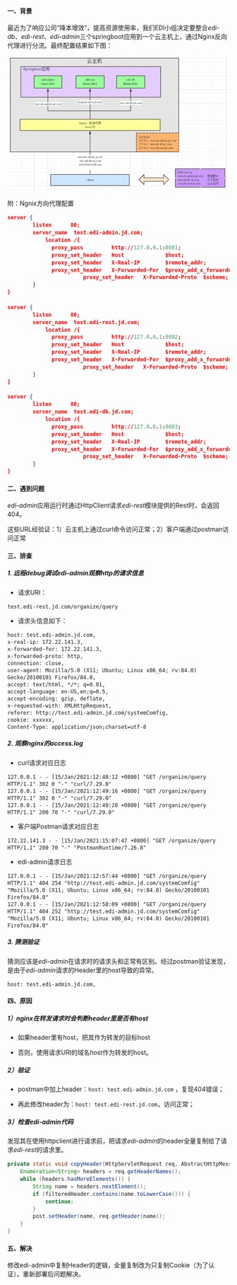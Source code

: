 #### 一、背景

最近为了响应公司“降本增效”，提高资源使用率，我们EDI小组决定要整合*edi-db*、*edi-rest*、*edi-admin*三个springboot应用到一个云主机上，通过Nginx反向代理进行分流。最终配置结果如下图：

![image-20210115143659845](../../src/main/resources/picture/image-20210115143659845.png)



附：Ngnix方向代理配置

```json
server {
        listen      80;
        server_name  test.edi-admin.jd.com;
    		location /{
              proxy_pass         http://127.0.0.1:8081;
              proxy_set_header   Host             $host;
              proxy_set_header   X-Real-IP        $remote_addr;
              proxy_set_header   X-Forwarded-For  $proxy_add_x_forwarded_for;
					   	proxy_set_header   X-Forwarded-Proto  $scheme;
        }
}

server {
        listen      80;
        server_name  test.edi-rest.jd.com;
    		location /{
              proxy_pass         http://127.0.0.1:8082;
              proxy_set_header   Host             $host;
              proxy_set_header   X-Real-IP        $remote_addr;
              proxy_set_header   X-Forwarded-For  $proxy_add_x_forwarded_for;
					   	proxy_set_header   X-Forwarded-Proto  $scheme;
        }
}

server {
        listen      80;
        server_name  test.edi-db.jd.com;
    		location /{
              proxy_pass         http://127.0.0.1:8083;
              proxy_set_header   Host             $host;
              proxy_set_header   X-Real-IP        $remote_addr;
              proxy_set_header   X-Forwarded-For  $proxy_add_x_forwarded_for;
					   	proxy_set_header   X-Forwarded-Proto  $scheme;
        }
}
```

#### 二、遇到问题

*edi-admin*应用运行时通过HttpClient请求*edi-rest*模块提供的Rest时，会返回404。

这些URL经验证：1）云主机上通过curl命令访问正常；2）客户端通过postman访问正常

#### 三、排查

##### 1. 远程debug调试edi-admin观察http的请求信息

* 请求URI：

```shell
test.edi-rest.jd.com/organize/query
```

* 请求头信息如下：

```properties
host: test.edi-admin.jd.com, 
x-real-ip: 172.22.141.3, 
x-forwarded-for: 172.22.141.3, 
x-forwarded-proto: http, 
connection: close, 
user-agent: Mozilla/5.0 (X11; Ubuntu; Linux x86_64; rv:84.0) Gecko/20100101 Firefox/84.0, 
accept: text/html, */*; q=0.01, 
accept-language: en-US,en;q=0.5, 
accept-encoding: gzip, deflate, 
x-requested-with: XMLHttpRequest, 
referer: http://test.edi-admin.jd.com/systemComfig, 
cookie: xxxxxx, 
Content-Type: application/json;charset=utf-8
```

##### 2. 观察nginx的access.log

* curl请求对应日志

```shell
127.0.0.1 - - [15/Jan/2021:12:48:12 +0800] "GET /organize/query HTTP/1.1" 302 0 "-" "curl/7.29.0"
127.0.0.1 - - [15/Jan/2021:12:49:16 +0800] "GET /organize/query HTTP/1.1" 302 0 "-" "curl/7.29.0"
127.0.0.1 - - [15/Jan/2021:12:49:28 +0800] "GET /organize/query HTTP/1.1" 200 70 "-" "curl/7.29.0"
```

* 客户端Postman请求对应日志

```shell
172.22.141.3 - - [15/Jan/2021:15:07:47 +0800] "GET /organize/query HTTP/1.1" 200 70 "-" "PostmanRuntime/7.26.8"
```

* edi-admin请求日志

```shell
127.0.0.1 - - [15/Jan/2021:12:57:44 +0800] "GET /organize/query HTTP/1.1" 404 254 "http://test.edi-admin.jd.com/systemComfig" "Mozilla/5.0 (X11; Ubuntu; Linux x86_64; rv:84.0) Gecko/20100101 Firefox/84.0"
127.0.0.1 - - [15/Jan/2021:12:58:09 +0800] "GET /organize/query HTTP/1.1" 404 252 "http://test.edi-admin.jd.com/systemComfig" "Mozilla/5.0 (X11; Ubuntu; Linux x86_64; rv:84.0) Gecko/20100101 Firefox/84.0"
```

##### 3. 猜测验证

猜测应该是*edi-admin*在请求时的请求头和正常有区别。经过postman验证发现，是由于*edi-admin*请求的Header里的host导致的异常。

```properties
host: test.edi-admin.jd.com,
```

#### 四、原因

##### 1）nginx在转发请求时会判断header里是否有host

* 如果header里有host，把其作为转发的目标host

* 否则，使用请求URI的域名host作为转发的host。

##### 2）验证

* postman中加上header：`host: test.edi-admin.jd.com` ，复现404错误；

* 再此修改header为：`host: test.edi-rest.jd.com`，访问正常；

##### 3）检查edi-admin代码

发现其在使用httpclient进行请求前，把请求*edi-admin*的header全量复制给了请求*edi-rest*的请求里。

```java
private static void copyHeader(HttpServletRequest req, AbstractHttpMessage post) {
    Enumeration<String> headers = req.getHeaderNames();
    while (headers.hasMoreElements()) {
        String name = headers.nextElement();
        if (filteredHeader.contains(name.toLowerCase())) {
            continue;
        }
        post.setHeader(name, req.getHeader(name));
    }
}
```

#### 五、解决

修改edi-admin中复制Header的逻辑，全量复制改为只复制Cookie（为了认证）。重新部署后问题解决。

